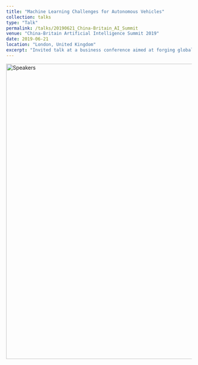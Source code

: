 ```yaml
---
title: "Machine Learning Challenges for Autonomous Vehicles"
collection: talks
type: "Talk"
permalink: /talks/20190621_China-Britain_AI_Summit
venue: "China-Britain Artificial Intelligence Summit 2019"
date: 2019-06-21
location: "London, United Kingdom"
excerpt: "Invited talk at a business conference aimed at forging global partnerships for the new economy"
---
```


<img src='https://felixbat.github.io/images/CBAIS_Speakers.jpg' alt="Speakers" width="800" />
